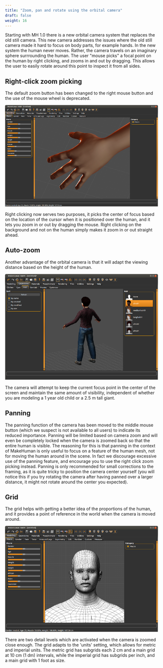 ```yaml
---
title: "Zoom, pan and rotate using the orbital camera"
draft: false
weight: 16
---
```


Starting with MH 1.0 there is a new orbital camera system that replaces the old still camera. This new camera addresses the issues where the old still camera made it hard to focus on body parts, for example hands. In the new system the human never moves. Rather, the camera travels on an imaginary sphere surrrounding the human.  The user "mouse picks" a focal point on the human by right clicking, and zooms in and out by dragging. This allows the user to easily rotate around this point to inspect it from all sides.

## Right-click zoom picking

The default zoom button has been changed to the right mouse button and the use of the mouse wheel is deprecated.
 

![mh_interface_cam.png](mh_interface_cam.png)

 
Right clicking now serves two purposes, it picks the center of focus based on the location of the cursor when it is positioned over the human, and it lets you zoom in or out by dragging the mouse. Right clicking on the background and not on the human simply makes it zoom in or out straight ahead.

## Auto-zoom

Another advantage of the orbital camera is that it will adapt the viewing distance based on the height of the human.
 

![mh_grid_interface2.png](mh_grid_interface2.png)

 
The camera will attempt to keep the current focus point in the center of the screen and maintain the same amount of visibility, independent of whether you are modeling a 1 year old child or a 2.5 m tall giant.

## Panning

The panning function of the camera has been moved to the middle mouse button (which we suspect is not available to all users) to indicate its reduced importance. Panning will be limited based on camera zoom and will even be completely locked when the camera is zoomed back so that the entire human is visible. The reasoning for this is that panning in the context of MakeHuman is only useful to focus on a feature of the human mesh, not for moving the human around in the scene. In fact we discourage excessive use of the panning feature, and encourage you to use the right click zoom picking instead. Panning is only recommended for small corrections to the framing, as it is quite tricky to position the camera center yourself (you will notice this if you try rotating the camera after having panned over a larger distance, it might not rotate around the center you expected).

## Grid

The grid helps with getting a better idea of the proportions of the human, and it provides a point of reference in the world when the camera is moved around.
 

![mh_grid_interface.png](mh_grid_interface.png)

 
There are two detail levels which are activated when the camera is zoomed close enough. The grid adapts to the 'units' setting, which allows for metric and imperial units. The metric grid has subgrids each 2 cm and a main grid at 10 cm (1 dm) intervals, while the imperial grid has subgrids per inch, and a main grid with 1 foot as size.
